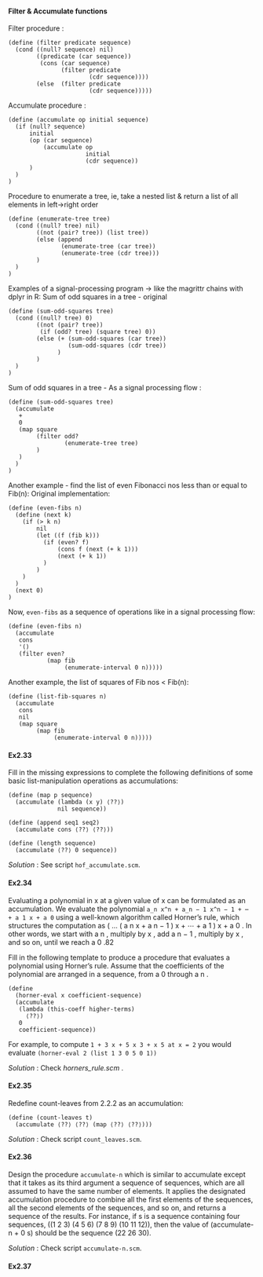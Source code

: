 #### Filter & Accumulate functions

Filter procedure :
```
(define (filter predicate sequence)
  (cond ((null? sequence) nil)
        ((predicate (car sequence))
         (cons (car sequence)
               (filter predicate 
                       (cdr sequence))))
        (else  (filter predicate 
                       (cdr sequence)))))
```

Accumulate procedure :
```
(define (accumulate op initial sequence)
  (if (null? sequence)
      initial
      (op (car sequence)
          (accumulate op 
                      initial 
                      (cdr sequence))
      )
  )
)
```
Procedure to enumerate a tree, ie, take a nested list & return a list of all elements in left->right order
```
(define (enumerate-tree tree)
  (cond ((null? tree) nil)
        ((not (pair? tree)) (list tree))
        (else (append 
               (enumerate-tree (car tree))
               (enumerate-tree (cdr tree)))
        )
  )
)
```

Examples of a signal-processing program -> like the magrittr chains with dplyr in R:
Sum of odd squares in a tree - original
```
(define (sum-odd-squares tree)
  (cond ((null? tree) 0)
        ((not (pair? tree))
         (if (odd? tree) (square tree) 0))
        (else (+ (sum-odd-squares (car tree))
                 (sum-odd-squares (cdr tree))
              )
        )
  )
)
```
Sum of odd squares in a tree - As a signal processing flow :
```
(define (sum-odd-squares tree)
  (accumulate 
   +
   0
   (map square
        (filter odd?
                (enumerate-tree tree)
        )
   )
  )
)
```

Another example - find the list of even Fibonacci nos less than or equal to Fib(n):
Original implementation:
```
(define (even-fibs n)
  (define (next k)
    (if (> k n)
        nil
        (let ((f (fib k)))
          (if (even? f)
              (cons f (next (+ k 1)))
              (next (+ k 1))
          )
        )
    )
  )
  (next 0)
)
```
Now, `even-fibs` as a sequence of operations like in a signal processing flow:
```
(define (even-fibs n)
  (accumulate 
   cons
   '()
   (filter even?
           (map fib
                (enumerate-interval 0 n)))))
```

Another example, the list of squares of Fib nos < Fib(n):
```
(define (list-fib-squares n)
  (accumulate 
   cons
   nil
   (map square
        (map fib
             (enumerate-interval 0 n)))))
```

#### Ex2.33

Fill in the missing expressions to complete the following definitions of some basic list-manipulation operations as accumulations:
```
(define (map p sequence)
  (accumulate (lambda (x y) ⟨??⟩) 
              nil sequence))

(define (append seq1 seq2)
  (accumulate cons ⟨??⟩ ⟨??⟩))

(define (length sequence)
  (accumulate ⟨??⟩ 0 sequence))
```

_Solution_ : See script `hof_accumulate.scm`.


#### Ex2.34

Evaluating a polynomial in x at a given value of x can be formulated as an accumulation. We evaluate the polynomial
`a_n x^n + a_n − 1 x^n − 1 + ⋯ + a 1 x + a 0`
using a well-known algorithm called Horner’s rule, which structures the computation as
( … ( a n x + a n − 1 ) x + ⋯ + a 1 ) x + a 0 .
In other words, we start with a n , multiply by x , add a n − 1 , multiply by x , and so on, until we reach a 0 .82

Fill in the following template to produce a procedure that evaluates a polynomial using Horner’s rule. Assume that the coefficients of the polynomial are arranged in a sequence, from a 0 through a n .
```
(define 
  (horner-eval x coefficient-sequence)
  (accumulate 
   (lambda (this-coeff higher-terms)
     ⟨??⟩)
   0
   coefficient-sequence))
```
For example, to compute `1 + 3 x + 5 x 3 + x 5 at x = 2` you would evaluate
`(horner-eval 2 (list 1 3 0 5 0 1))`

_Solution_ : Check _horners_rule.scm_ .


#### Ex2.35

Redefine count-leaves from 2.2.2 as an accumulation:
```
(define (count-leaves t)
  (accumulate ⟨??⟩ ⟨??⟩ (map ⟨??⟩ ⟨??⟩)))
```

_Solution_ : Check script `count_leaves.scm`.


#### Ex2.36

Design the procedure `accumulate-n` which is similar to accumulate except that it takes as its third argument a sequence of sequences, which are all assumed to have the same number of elements. It applies the designated accumulation procedure to combine all the first elements of the sequences, all the second elements of the sequences, and so on, and returns a sequence of the results. For instance, if s is a sequence containing four sequences, ((1 2 3) (4 5 6) (7 8 9) (10 11 12)), then the value of (accumulate-n + 0 s) should be the sequence (22 26 30). 

_Solution_ : Check script `accumulate-n.scm`.


#### Ex2.37

